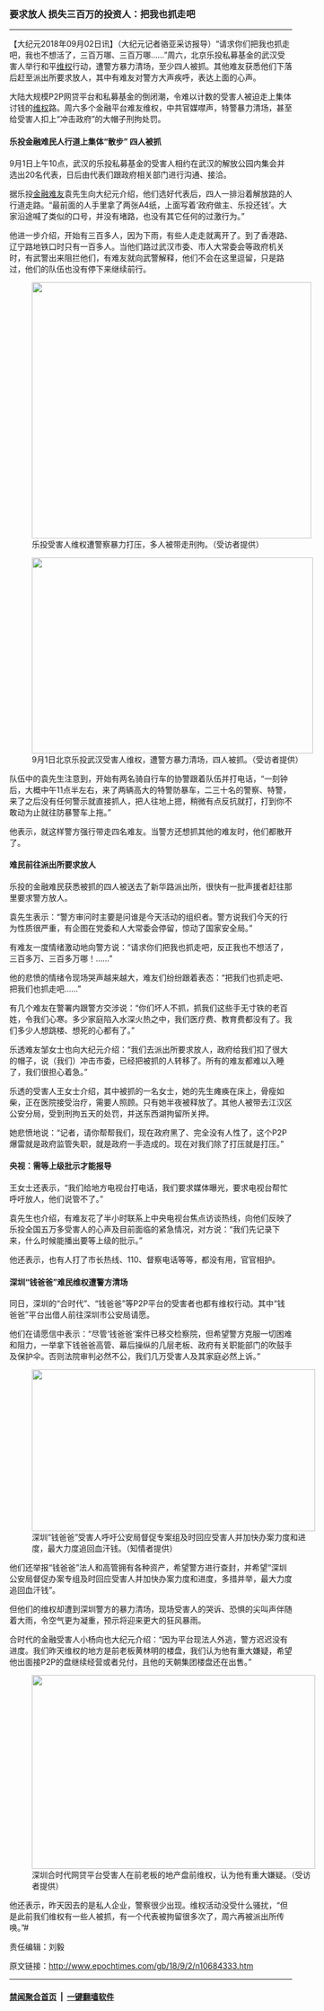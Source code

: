 ### 要求放人 损失三百万的投资人：把我也抓走吧
------------------------

<p>【大纪元2018年09月02日讯】（大纪元记者骆亚采访报导）“请求你们把我也抓走吧，我也不想活了，三百万哪、三百万哪……”周六，北京乐投私募基金的武汉受害人举行和平<a href="http://www.epochtimes.com/gb/tag/%E7%BB%B4%E6%9D%83.html">维权</a>行动，遭警方暴力清场，至少四人被抓。其他难友获悉他们下落后赶至派出所要求放人，其中有难友对警方大声疾呼，表达上面的心声。</p>
<p>大陆大规模P2P网贷平台和私募基金的倒闭潮，令难以计数的受害人被迫走上集体讨钱的<a href="http://www.epochtimes.com/gb/tag/%E7%BB%B4%E6%9D%83.html">维权</a>路。周六多个金融平台难友维权，中共官媒噤声，特警暴力清场，甚至给受害人扣上“冲击政府”的大帽子刑拘处罚。</p>
<h4>乐投金融难民人行道上集体“散步” 四人被抓</h4>
<p>9月1日上午10点，武汉的乐投私募基金的受害人相约在武汉的解放公园内集会并选出20名代表，日后由代表们跟政府相关部门进行沟通、接洽。</p>
<p>据乐投<a href="http://www.epochtimes.com/gb/tag/%E9%87%91%E8%9E%8D%E9%9A%BE%E5%8F%8B.html">金融难友</a>袁先生向大纪元介绍，他们选好代表后，四人一排沿着解放路的人行道走路。“最前面的人手里拿了两张A4纸，上面写着‘政府做主、乐投还钱’。大家沿途喊了类似的口号，并没有堵路，也没有其它任何的过激行为。”</p>
	<script type='text/javascript' src='//www.youmaker.com/js/jwplayer/jwplayer8-all.js'></script>
	<link rel='stylesheet' target="_blank" href='//www.youmaker.com/css/api2.css' type='text/css' media='all' />
<div class="video_fit_container"><script data-ratio="100%" src="//www.youmaker.com/2018/0902/096bd041-d348-45c0-68f3-d4116fc7c20d?r=16x9&amp;s=540x960&api=2&url=http%3A%2F%2Fwww.epochtimes.com%2Fgb%2F18%2F9%2F2%2Fn10684333.htm"></script></div>
<p>他进一步介绍，开始有三百多人，因为下雨，有些人走走就离开了。到了香港路、辽宁路地铁口时只有一百多人。当他们路过武汉市委、市人大常委会等政府机关时，有武警出来阻拦他们，有难友就向武警解释，他们不会在这里逗留，只是路过，他们的队伍也没有停下来继续前行。</p>
<figure id="attachment_10684453" style="width: 498px" class="wp-caption aligncenter"><a href="http://i.epochtimes.com/assets/uploads/2018/09/3ca94b39377e07baf95c67b71b8cead9.png"><img class=" wp-image-10684453" src="http://i.epochtimes.com/assets/uploads/2018/09/3ca94b39377e07baf95c67b71b8cead9.png" alt="" width="498" height="456" /></a><figcaption class="wp-caption-text">乐投受害人维权遭警察暴力打压，多人被带走刑拘。（受访者提供）</figcaption></figure>
<figure id="attachment_10684459" style="width: 501px" class="wp-caption aligncenter"><a href="http://i.epochtimes.com/assets/uploads/2018/09/cad6a44e0b29b3e774126dfd4c0cca32.png"><img class=" wp-image-10684459" src="http://i.epochtimes.com/assets/uploads/2018/09/cad6a44e0b29b3e774126dfd4c0cca32.png" alt="" width="501" height="349" /></a><figcaption class="wp-caption-text">9月1日北京乐投武汉受害人维权，遭警方暴力清场，四人被抓。（受访者提供）</figcaption></figure>
<p>队伍中的袁先生注意到，开始有两名骑自行车的协警跟着队伍并打电话，“一刻钟后，大概中午11点半左右，来了两辆高大的特警防暴车，二三十名的警察、特警，来了之后没有任何警示就直接抓人，把人往地上摁，稍微有点反抗就打，打到你不敢动为止就往防暴警车上拖。”</p>
<p>他表示，就这样警方强行带走四名难友。当警方还想抓其他的难友时，他们都散开了。</p>
<h4>难民前往派出所要求放人</h4>
<p>乐投的金融难民获悉被抓的四人被送去了新华路派出所，很快有一批声援者赶往那里要求警方放人。</p>
<p>袁先生表示：“警方审问时主要是问谁是今天活动的组织者。警方说我们今天的行为性质很严重，有企图在党委和人大常委会停留，惊动了国家安全局。”</p>
<p>有难友一度情绪激动地向警方说：“请求你们把我也抓走吧，反正我也不想活了，三百多万、三百多万哪！……”</p>
<p>他的悲愤的情绪令现场哭声越来越大，难友们纷纷跟着表态：“把我们也抓走吧、把我们也抓走吧……”</p>
<p>有几个难友在警署内跟警方交涉说：“你们坏人不抓，抓我们这些手无寸铁的老百姓，令我们心寒。多少家庭陷入水深火热之中，我们医疗费、教育费都没有了。我们多少人想跳楼、想死的心都有了。”</p>
<div class="video_fit_container"><script data-ratio="100%" src="//www.youmaker.com/2018/0902/08c1ed69-62f0-4833-6612-8c0b5ba8d6c3?r=16x9&amp;s=544x960&api=2&url=http%3A%2F%2Fwww.epochtimes.com%2Fgb%2F18%2F9%2F2%2Fn10684333.htm"></script></div>
<p>乐透难友邹女士也向大纪元介绍：“我们去派出所要求放人，政府给我们扣了很大的帽子，说（我们）冲击市委，已经把被抓的人转移了。所有的难友都难以入睡了，我们很担心着急。”</p>
<p>乐透的受害人王女士介绍，其中被抓的一名女士，她的先生瘫痪在床上，骨瘦如柴，正在医院接受治疗，需要人照顾。只有她半夜被释放了。其他人被带去江汉区公安分局，受到刑拘五天的处罚，并送东西湖拘留所关押。</p>
<p>她悲愤地说：“记者，请你帮帮我们，现在政府黑了、完全没有人性了，这个P2P爆雷就是政府监管失职，就是政府一手造成的。现在对我们除了打压就是打压。”</p>
<h4>央视：需等上级批示才能报导</h4>
<p>王女士还表示，“我们给地方电视台打电话，我们要求媒体曝光，要求电视台帮忙呼吁放人，他们说管不了。”</p>
<p>袁先生也介绍，有难友花了半小时联系上中央电视台焦点访谈热线，向他们反映了乐投全国五万多受害人的心声及目前面临的紧急情况，对方说：“我们先记录下来，什么时候能播出要等上级的批示。”</p>
<p>他还表示，也有人打了市长热线、110、督察电话等等，都没有用，官官相护。</p>
<h4>深圳“钱爸爸”难民维权遭警方清场</h4>
<p>同日，深圳的“合时代”、“钱爸爸”等P2P平台的受害者也都有维权行动。其中“钱爸爸”平台出借人前往深圳市公安局请愿。</p>
<p>他们在请愿信中表示：“尽管‘钱爸爸’案件已移交检察院，但希望警方克服一切困难和阻力，一举拿下钱爸爸高管、幕后操纵的几层老板、政府有关职能部门的吹鼓手及保护伞。否则法院审判必然不公，我们几万受害人及其家庭必然上诉。”</p>
<figure id="attachment_10684425" style="width: 505px" class="wp-caption aligncenter"><a href="http://i.epochtimes.com/assets/uploads/2018/09/a7e55a0f076cb8afe0210d267f45440f.png"><img class=" wp-image-10684425" src="http://i.epochtimes.com/assets/uploads/2018/09/a7e55a0f076cb8afe0210d267f45440f.png" alt="" width="505" height="288" /></a><figcaption class="wp-caption-text">深圳“钱爸爸”受害人呼吁公安局督促专案组及时回应受害人并加快办案力度和进度，最大力度追回血汗钱。（知情者提供）</figcaption></figure>
<p>他们还举报“钱爸爸”法人和高管拥有各种资产，希望警方进行查封，并希望“深圳公安局督促办案专组及时回应受害人并加快办案力度和进度，多措并举，最大力度追回血汗钱”。</p>
<p>但他们的维权却遭到深圳警方的暴力清场，现场受害人的哭诉、恐惧的尖叫声伴随着大雨，令空气更为凝重，预示将迎来更大的狂风暴雨。</p>
<p>合时代的金融受害人小杨向也大纪元介绍：“因为平台现法人外逃，警方迟迟没有进度。我们昨天维权的地方是前老板黄林明的楼盘，我们认为他有重大嫌疑，希望他出面接P2P的盘继续经营或者兑付，且他的天朝集团楼盘还在出售。”</p>
<figure id="attachment_10684446" style="width: 505px" class="wp-caption aligncenter"><a href="http://i.epochtimes.com/assets/uploads/2018/09/8432497ef4c9766f6819c0b8f785a7b9.png"><img class=" wp-image-10684446" src="http://i.epochtimes.com/assets/uploads/2018/09/8432497ef4c9766f6819c0b8f785a7b9.png" alt="" width="505" height="345" /></a><figcaption class="wp-caption-text">深圳合时代网贷平台受害人在前老板的地产盘前维权，认为他有重大嫌疑。（受访者提供）</figcaption></figure>
<p>他还表示，昨天因去的是私人企业，警察很少出现。维权活动没受什么骚扰，“但是此前我们维权有一些人被抓，有一个代表被拘留很多次了，周六再被派出所传唤。”#</p>
<p>责任编辑：刘毅</p>

原文链接：http://www.epochtimes.com/gb/18/9/2/n10684333.htm


------------------------
#### [禁闻聚合首页](https://github.com/gfw-breaker/banned-news/blob/master/README.md) &nbsp;|&nbsp;  [一键翻墙软件](https://github.com/gfw-breaker/nogfw/blob/master/README.md)